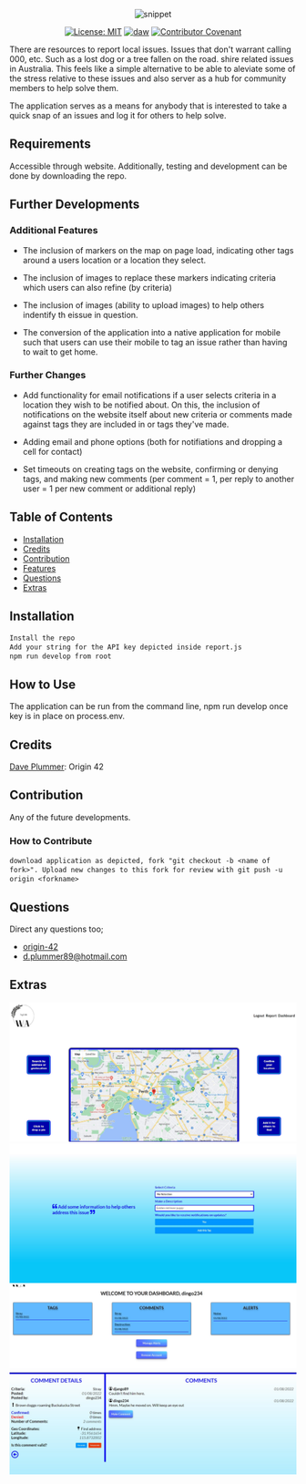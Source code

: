 <div align="center">

![snippet](./client/src/images/logo.png)

</div>


<div align="center">

[![License: MIT](https://img.shields.io/github/license/adonisjs/adonis-framework?style=for-the-badge)](https://opensource.org/licenses/MIT) [![daw](awd)](dwa) [![Contributor Covenant](https://img.shields.io/badge/Contributor%20Covenant-2.1-4baaaa.svg)](https://www.contributor-covenant.org/version/2/1/code_of_conduct/code_of_conduct.md) 

</div>

There are resources to report local issues. Issues that don't warrant calling 000, etc. Such as a lost dog or a tree fallen on the road. shire related issues in Australia. This feels like a simple alternative to be able to aleviate some of the stress relative to these issues and also server as a hub for community members to help solve them.

The application serves as a means for anybody that is interested to take a quick snap of an issues and log it for others to help solve. 

## Requirements

Accessible through website. Additionally, testing and development can be done by downloading the repo.

## Further Developments

### Additional Features

- The inclusion of markers on the map on page load, indicating other tags around a users location or a location they select.

- The inclusion of images to replace these markers indicating criteria which users can also refine (by criteria)

- The inclusion of images (ability to upload images) to help others indentify th eissue in question.

- The conversion of the application into a native application for mobile such that users can use their mobile to tag an issue rather than having to wait to get home.

### Further Changes

- Add functionality for email notifications if a user selects criteria in a location they wish to be notified about. On this, the inclusion of notifications on the website itself about new criteria or comments made against tags they are included in or tags they've made.

- Adding email and phone options (both for notifiations and dropping a cell for contact)

- Set timeouts on creating tags on the website, confirming or denying tags, and making new comments (per comment = 1, per reply to another user = 1 per new comment or additional reply)

## Table of Contents

* [Installation](#installation)
* [Credits](#credits)
* [Contribution](#contribution)
* [Features](#features)
* [Questions](#questions)
* [Extras](#extras)

## Installation

```
Install the repo
Add your string for the API key depicted inside report.js
npm run develop from root
```

## How to Use

The application can be run from the command line, npm run develop once key is in place on process.env. 

## Credits

[Dave Plummer](https://github.com/origin-42): Origin 42

## Contribution

Any of the future developments.

### How to Contribute

```
download application as depicted, fork "git checkout -b <name of fork>". Upload new changes to this fork for review with git push -u origin <forkname>
```

## Questions

Direct any questions too;

- [origin-42](https://github.com/origin-42)
- d.plummer89@hotmail.com

## Extras

![snippet](./images/home.jpg)
![snippet](./images/issues.jpg)
![snippet](./images/dashboard.jpg)
![snippet](./images/comments.jpg)